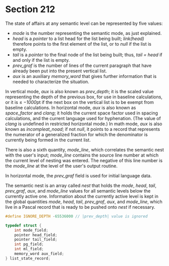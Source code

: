 # Section 212

The state of affairs at any semantic level can be represented by five values:

- *mode* is the number representing the semantic mode, as just explained.
- *head* is a *pointer* to a list head for the list being built;
  *link(head)* therefore points to the first element of the list, or to *null*
  if the list is empty.
- *tail* is a *pointer* to the final node of the list being built;
  thus, *tail = head* if and only if the list is empty.
- *prev_graf* is the number of lines of the current paragraph that have
  already been put into the present vertical list.
- *aux* is an auxiliary *memory_word* that gives further information
  that is needed to characterize the situation.

In vertical mode, *aux* is also known as *prev_depth*; it is the scaled value representing the depth of the previous box, for use in baseline calculations, or it is $\leq$ *−1000*pt if the next box on the vertical list is to be exempt from baseline calculations.
In horizontal mode, *aux* is also known as *space_factor* and *clang*;
it holds the current space factor used in spacing calculations, and the current language used for hyphenation.
(The value of *clang* is undefined in restricted horizontal mode.)
In math mode, *aux* is also known as *incompleat_noad*;
if not *null*, it points to a record that represents the numerator of a generalized fraction for which the denominator is currently being formed in the current list.

There is also a sixth quantity, *mode_line*, which correlates the semantic nest with the user's input; *mode_line* contains the source line number at which the current level of nesting was entered.
The negative of this line number is the *mode_line* at the level of the user's output routine.

In horizontal mode, the *prev_graf* field is used for initial language data.

The semantic nest is an array called *nest* that holds the *mode*, *head*, *tail*, *prev_graf*, *aux*, and *mode_line* values for all semantic levels below the currently active one. Information about the currently active level is kept in the global quantities *mode*, *head*, *tail*, *prev_graf*, *aux*, and *mode_line*, which live in a Pascal record that is ready to be pushed onto *nest* if necessary.

```c include/constants.h
#define IGNORE_DEPTH -65536000 // |prev_depth| value is ignored
```

```c << Types in the outer block >>+=
typedef struct {
    int mode_field;
    pointer head_field;
    pointer tail_field;
    int pg_field;
    int ml_field;
    memory_word aux_field;
} list_state_record;
```
